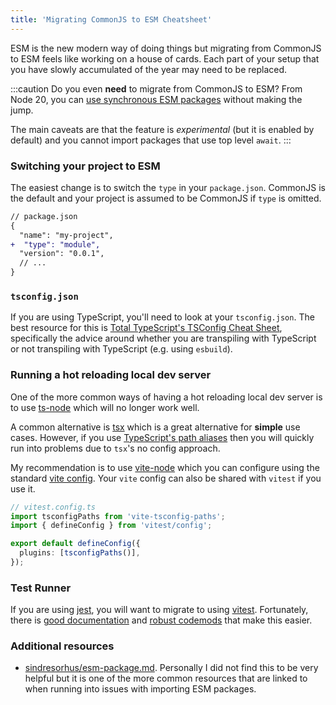```yaml
---
title: 'Migrating CommonJS to ESM Cheatsheet'
---
```


ESM is the new modern way of doing things but migrating from CommonJS to ESM feels like working on a house of cards. Each part of your setup that you have slowly accumulated of the year may need to be replaced.

:::caution
Do you even **need** to migrate from CommonJS to ESM? From Node 20, you can [use synchronous ESM packages](https://joyeecheung.github.io/blog/2024/03/18/require-esm-in-node-js/) without making the jump.

The main caveats are that the feature is _experimental_ (but it is enabled by default) and you cannot import packages that use top level `await`.
:::

### Switching your project to ESM

The easiest change is to switch the `type` in your `package.json`. CommonJS is the default and your project is assumed to be CommonJS if `type` is omitted.

```diff lang="json"
// package.json
{
  "name": "my-project",
+  "type": "module",
  "version": "0.0.1",
  // ...
}
```

### `tsconfig.json`

If you are using TypeScript, you'll need to look at your `tsconfig.json`. The best resource for this is [Total TypeScript's TSConfig Cheat Sheet](https://www.totaltypescript.com/tsconfig-cheat-sheet), specifically the advice around whether you are transpiling with TypeScript or not transpiling with TypeScript (e.g. using `esbuild`).

### Running a hot reloading local dev server

One of the more common ways of having a hot reloading local dev server is to use [ts-node](https://www.npmjs.com/package/ts-node) which will no longer work well.

A common alternative is [tsx](https://github.com/privatenumber/tsx) which is a great alternative for **simple** use cases. However, if you use [TypeScript's path aliases](https://www.typescriptlang.org/tsconfig/#paths) then you will quickly run into problems due to `tsx`'s no config approach.

My recommendation is to use [vite-node](https://www.npmjs.com/package/vite-node) which you can configure using the standard [vite config](https://vite.dev/config/). Your `vite` config can also be shared with `vitest` if you use it.

```ts
// vitest.config.ts
import tsconfigPaths from 'vite-tsconfig-paths';
import { defineConfig } from 'vitest/config';

export default defineConfig({
  plugins: [tsconfigPaths()],
});
```

### Test Runner

If you are using [jest](https://jestjs.io/), you will want to migrate to using [vitest](https://vitest.dev/). Fortunately, there is [good documentation](https://vitest.dev/guide/migration.html#jest) and [robust codemods](https://docs.grit.io/patterns/library/jest_to_vitest) that make this easier.

### Additional resources

- [sindresorhus/esm-package.md](https://gist.github.com/sindresorhus/a39789f98801d908bbc7ff3ecc99d99c). Personally I did not find this to be very helpful but it is one of the more common resources that are linked to when running into issues with importing ESM packages.
